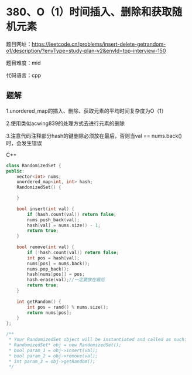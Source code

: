 # 380、O（1）时间插入、删除和获取随机元素
题目网址：https://leetcode.cn/problems/insert-delete-getrandom-o1/description/?envType=study-plan-v2&envId=top-interview-150

题目难度：mid

代码语言：cpp
## 题解
1.unordered_map的插入、删除、获取元素的平均时间复杂度为O（1）

2.使用类似acwing839的处理方式去进行元素的删除

3.注意代码注释部分hash的键删除必须放在最后，否则当val == nums.back()时，会发生错误

C++
```cpp
class RandomizedSet {
public:
    vector<int> nums;
    unordered_map<int, int> hash;
    RandomizedSet() {

    }
    
    bool insert(int val) {
        if (hash.count(val)) return false;
        nums.push_back(val);
        hash[val] = nums.size() - 1;
        return true; 
    }
    
    bool remove(int val) {
        if (!hash.count(val)) return false;
        int pos = hash[val];
        nums[pos] = nums.back();
        nums.pop_back();
        hash[nums[pos]] = pos;
        hash.erase(val);//一定要放在最后
        return true;
    }
    
    int getRandom() {
        int pos = rand() % nums.size();
        return nums[pos];
    }
};

/**
 * Your RandomizedSet object will be instantiated and called as such:
 * RandomizedSet* obj = new RandomizedSet();
 * bool param_1 = obj->insert(val);
 * bool param_2 = obj->remove(val);
 * int param_3 = obj->getRandom();
 */
```
